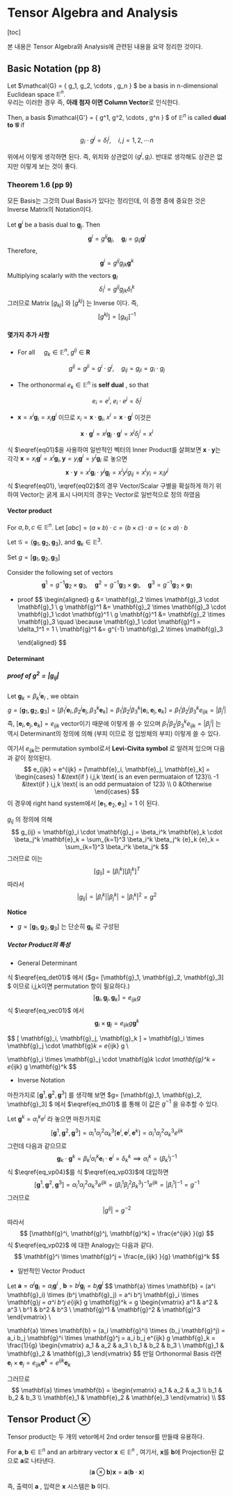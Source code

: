 Tensor Algebra and Analysis
===
[toc]

본 내용은 Tensor Algebra와 Analysis에 관련된 내용을 요약 정리한 것이다.

## Basic Notation (pp 8)
Let $\mathcal{G} = \{ g_1, g_2, \cdots , g_n \} $ be a basis in n-dimensional Euclidean space $\mathbb{E}^n$.  
우리는 이러한 경우 즉, **아래 첨자 이면 Column Vector**로 인식한다.

Then, a basis $\mathcal{G'} = \{ g^1, g^2, \cdots , g^n \} $ of $\mathbb{E}^n$ is called **dual to $\mathcal{G}$** if 

$$
g_i \cdot g^j = \delta_i^j, \quad i,j =1,2, \cdots n
$$

위에서 이렇게 생각하면 된다. 즉,  위치와 상관없이  $\langle g^j , g_i \rangle$.  반대로 생각해도 상관은 없지만 이렇게 보는 것이 좋다. 



### Theorem 1.6 (pp 9)

모든 Basis는 그것의 Dual Basis가 있다는 정리인데, 이 증명 중에 중요한 것은 Inverse Matrix의 Notation이다.  

Let ${\mathbf{g}}^i$ be a basis dual to ${\mathbf{g}}_j$. Then 
$$
{\mathbf{g}}^i = g^{ij}{\mathbf{g}}_j, \quad {\mathbf{g}}_i = g_{ij}{\mathbf{g}}^j
$$
Therefore,
$$
{\mathbf{g}}^i = g^{ij}g_{jk}{\mathbf{g}}^k
$$
Multiplying scalarly with the vectors ${\mathbf{g}}_l$
$$
\delta_l^i = g^{ij}g_{jk} \delta_l^k
$$
그러므로 Matrix $[ g_{kj}]$  와 $[g^{kj}]$ 는 Inverse 이다. 즉,
$$
[g^{kj}] = [g_{kj}]^{-1}
\label{eq_th01}
$$

#### 몇가지 추가 사항

- For all $\quad g_k \in \mathbb{E}^n, \; g^{ij} \in \mathbf{R}$

$$
g^{ij} = g^{ji} = g^i \cdot g^j, \quad g_{ij} = g_{ji} = g_i \cdot g_j
$$

- The orthonormal  $e_k \in \mathbb{E}^n$ is **self dual** , so that

$$
e_i = e^i, \; e_i \cdot e^j = \delta_i^j
$$

- $\mathbf{x} = x^i \mathbf{g}_i = x_i \mathbf{g}^i$ 이므로 $x_i = \mathbf{x} \cdot \mathbf{g}_i, \; x^i = \mathbf{x} \cdot \mathbf{g}^i$  이것은 

$$
\mathbf{x} \cdot \mathbf{g}^i = x^j \mathbf{g}_j \cdot \mathbf{g}^i = x^j \delta_j^i = x^i
\label{eq01}
$$

식 $\eqref{eq01}$을 사용하여 일반적인 벡터의 Inner Product를 살펴보면 $\mathbf{x} \cdot \mathbf{y}$는  각각 $\mathbf{x} = x_i \mathbf{g}^i = x^i \mathbf{g}_i, \mathbf{y} = y_i \mathbf{g}^i = y^i \mathbf{g}_i$ 로 놓으면 
$$
\mathbf{x} \cdot \mathbf{y} = x^i \mathbf{g}_i \cdot y^j \mathbf{g}_j = x^i y^j g_{ij} = x^i y_i = x_i y^j
\label{eq02}
$$
식 $\eqref{eq01}, \eqref{eq02}$의 경우 Vector/Scalar 구별을 확실하게 하기 위하여 Vector는 굵게 표시 나머지의 경우는 Vector로 일반적으로 정의 하였음

####  Vector product 

For $a, b, c \in \mathbb{E}^n$.  Let $[abc] = (a \times b) \cdot c = (b \times c) \cdot a = (c \times a ) \cdot b$ 

Let  $\mathcal{G} = \{ \mathbf{g}_1, \mathbf{g}_2 , \mathbf{g}_3\}$, and $\mathbf{g}_k \in \mathbb{E}^3$. 

Set $g = [\mathbf{g}_1, \mathbf{g}_2 , \mathbf{g}_3]$

Consider the following set of vectors
$$
\mathbf{g}^1 = g^{-1} \mathbf{g}_2 \times \mathbf{g}_3, \quad 
\mathbf{g}^2 = g^{-1} \mathbf{g}_3 \times \mathbf{g}_1, \quad 
\mathbf{g}^3 = g^{-1} \mathbf{g}_3 \times \mathbf{g}_1
\label{eq_vec01}
$$

- proof
  $$
  \begin{aligned}
  g &= \mathbf{g}_2 \times \mathbf{g}_3 \cdot \mathbf{g}_1 \\
  g \mathbf{g}^1 &= \mathbf{g}_2 \times \mathbf{g}_3 \cdot \mathbf{g}_1 \cdot \mathbf{g}^1 \\
  g \mathbf{g}^1 &= \mathbf{g}_2 \times \mathbf{g}_3 \quad \because \mathbf{g}_1 \cdot \mathbf{g}^1 = \delta_1^1 = 1 \\
  \mathbf{g}^1 &= g^{-1} \mathbf{g}_2 \times \mathbf{g}_3
  
  \end{aligned}
  $$
  

#### Determinant

##### proof of $g^2 = | g_{ij} |$

Let $\mathbf{g}_k = \beta_k^i  \mathbf{e}_i$ , we obtain
$$
g 
= [\mathbf{g}_1, \mathbf{g}_2, \mathbf{g}_3] 
= [\beta_1^i \mathbf{e}_i, \beta_2^j \mathbf{e}_j, \beta_3^k \mathbf{e}_k] 
= \beta_1^i \beta_2^j \beta_3^k [\mathbf{e}_i, \mathbf{e}_j, \mathbf{e}_k] 
= \beta_1^i \beta_2^j \beta_3^k e_{ijk} = |\beta_j^i|
\label{eq_det01}
$$
즉,  $[\mathbf{e}_i, \mathbf{e}_j, \mathbf{e}_k] = e_{ijk}$  vector이기 때문에 이렇게 쓸 수 있으며 $\beta_1^i \beta_2^j \beta_3^k e_{ijk} = |\beta_j^i|$ 는 역시 Determinant의 정의에 의해 (부피 이므로 정 입방체의 부피) 이렇게 쓸 수 있다. 

여기서 $e_{ijk}$는 permutation symbol로서 **Levi-Civita symbol** 로 알려져 있으며 다음과 같이 정의된다.
$$
e_{ijk} = e^{ijk} = [\mathbf{e}_i, \mathbf{e}_j, \mathbf{e}_k] =
\begin{cases}
1  &\text{if } i,j,k \text{ is an even permuataion of 123}\\
-1 &\text{if } i,j,k \text{ is an odd permuataion of 123} \\
0  &Otherwise
\end{cases}
$$
이 경우에 right hand system에서 $[\mathbf{e}_1, \mathbf{e}_2, \mathbf{e}_3] = 1$ 이 된다. 

$g_{ij}$ 의 정의에 의해
$$
g_{ij} 
= \mathbf{g}_i \cdot \mathbf{g}_j 
= \beta_i^k \mathbf{e}_k \cdot \beta_j^k \mathbf{e}_k 
= \sum_{k=1}^3 \beta_i^k \beta_j^k {e}_k {e}_k 
= \sum_{k=1}^3 \beta_i^k \beta_j^k
$$
그러므로 이는 
$$
[g_{ij}] = [\beta_i^k][\beta_j^k]^T
$$
따라서
$$
|g_{ij}| = |\beta_i^k| | \beta_j^k |= |\beta_i^k|^2 = g^2
$$

**Notice**

-  $g = [\mathbf{g}_1, \mathbf{g}_2 , \mathbf{g}_3]$ 는 단순히 $\mathbf{g}_k$ 로 구성된 





##### Vector Product의 특성 

- General Determinant 

식 $\eqref{eq_det01}$ 에서  ($g= [\mathbf{g}_1, \mathbf{g}_2, \mathbf{g}_3] $   이므로 i,j,k이면 permutation 항이 필요하다.)
$$
[\mathbf{g}_i, \mathbf{g}_j, \mathbf{g}_k] = e_{ijk} g
$$
식 $\eqref{eq_vec01}$ 에서
$$
\mathbf{g}_i \times \mathbf{g}_j = e_{ijk}g \mathbf{g}^k
\label{eq_vp02}
$$

$$
[ \mathbf{g}_i, \mathbf{g}_j, \mathbf{g}_k ] 
= \mathbf{g}_i \times \mathbf{g}_j \cdot \mathbf{g}_k = e_{ijk} g \\

\mathbf{g}_i \times \mathbf{g}_j \cdot \mathbf{g}_k \cdot \mathbf{g}^k = e_{ijk} g \mathbf{g}^k
$$

- Inverse Notation 

마찬가지로 $[\mathbf{g}^1, \mathbf{g}^2, \mathbf{g}^3]$ 를 생각해 보면 $g= [\mathbf{g}_1, \mathbf{g}_2, \mathbf{g}_3] $ 에서  $\eqref{eq_th01}$ 를 통해 이 값은 $g^{-1}$ 을 유추할 수 있다. 

Let $\mathbf{g}^k = \alpha_i^k e^i$  라 놓으면 마찬가지로 
$$
[\mathbf{g}^1, \mathbf{g}^2, \mathbf{g}^3] = \alpha_i^1 \alpha_j^2 \alpha_k^3 [\mathbf{e}^i, \mathbf{e}^j, \mathbf{e}^k] = \alpha_i^1 \alpha_j^2 \alpha_k^3 e^{ijk}
\label{eq_vp03}
$$
그런데 다음과 같으므로 
$$
\mathbf{g}_k \cdot \mathbf{g}^k = \beta_k^i \alpha_i^k \mathbf{e}_i \cdot \mathbf{e}^i = \delta_k^k \implies \alpha_i^k = (\beta_k^i)^{-1}
\label{eq_vp04}
$$
식 $\eqref{eq_vp04}$를 식 $\eqref{eq_vp03}$에 대입하면 
$$
[\mathbf{g}^1, \mathbf{g}^2, \mathbf{g}^3] 
= \alpha_i^1 \alpha_j^2 \alpha_k^3 e^{ijk}
= (\beta_i^1 \beta_j^2 \beta_k^3)^{-1}e^{ijk} = |\beta_i^1 |^{-1} = g^{-1}
$$
그러므로
$$
|g^{ij}| = g^{-2}
$$
따라서
$$
[\mathbf{g}^i, \mathbf{g}^j, \mathbf{g}^k] = \frac{e^{ijk} }{g}
$$
식 $\eqref{eq_vp02}$ 에 대한  Analogy는 다음과 같다.
$$
\mathbf{g}^i \times \mathbf{g}^j = \frac{e_{ijk} }{g} \mathbf{g}^k
$$

- 일반적인 Vector Product 

Let $\mathbf{a} = a^i \mathbf{g}_i = a_i \mathbf{g}^i$ , $\mathbf{b} = b^j \mathbf{g}_j = b_j \mathbf{g}^j$ 
$$
\mathbf{a} \times \mathbf{b} = (a^i \mathbf{g}_i) \times (b^j \mathbf{g}_j) = a^i b^j \mathbf{g}_i \times \mathbf{g}_j = a^i b^j e_{ijk} g \mathbf{g}^k 
= g 
\begin{vmatrix}
a^1 & a^2 & a^3 \\
b^1 & b^2 & b^3 \\
\mathbf{g}^1 & \mathbf{g}^2 & \mathbf{g}^3
\end{vmatrix} \\

\mathbf{a} \times \mathbf{b} = (a_i \mathbf{g}^i) \times (b_j \mathbf{g}^j) = a_i b_j \mathbf{g}^i \times \mathbf{g}^j = a_i b_j e^{ijk} g \mathbf{g}_k 
= \frac{1}{g} 
\begin{vmatrix}
a_1 & a_2 & a_3 \\
b_1 & b_2 & b_3 \\
\mathbf{g}_1 & \mathbf{g}_2 & \mathbf{g}_3
\end{vmatrix}
$$
만일 Orthonormal Basis 라면 $\mathbf{e}_i \times \mathbf{e}_j = e_{ijk} \mathbf{e}^k = e^{ijk} \mathbf{e}_k$

 그러므로 
$$
\mathbf{a} \times \mathbf{b} =  
\begin{vmatrix}
a_1 & a_2 & a_3 \\
b_1 & b_2 & b_3 \\
\mathbf{e}_1 & \mathbf{e}_2 & \mathbf{e}_3
\end{vmatrix} \\
$$


## Tensor Product $\otimes$

Tensor product는 두 개의 vetor에서 2nd order tensor를 만들때 유용하다.

For $\mathbf{a}, \mathbf{b} \in \mathbb{E}^n$ and an arbitrary vector $\mathbf{x} \in \mathbb{E}^n$ , 여기서, $\mathbf{x}$를 $\mathbf{b}$에 Projection된 값으로 $\mathbf{a}$로 나타낸다.
$$
(\mathbf{a} \otimes \mathbf{b}) \mathbf{x} = \mathbf{a}(\mathbf{b} \cdot \mathbf{x})
$$

즉, 출력이 $\mathbf{a}$ , 입력은 $\mathbf{x}$  시스템은 $\mathbf{b}$ 이다. 

